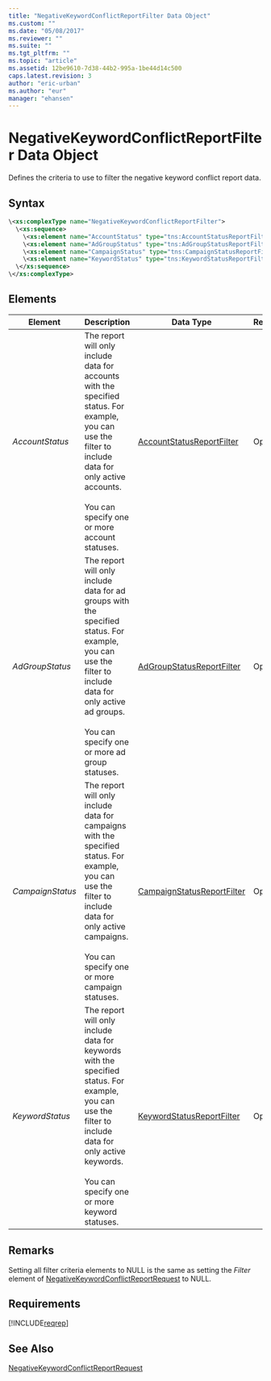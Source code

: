 ```yaml
---
title: "NegativeKeywordConflictReportFilter Data Object"
ms.custom: ""
ms.date: "05/08/2017"
ms.reviewer: ""
ms.suite: ""
ms.tgt_pltfrm: ""
ms.topic: "article"
ms.assetid: 12be9610-7d38-44b2-995a-1be44d14c500
caps.latest.revision: 3
author: "eric-urban"
ms.author: "eur"
manager: "ehansen"
---
```

# NegativeKeywordConflictReportFilter Data Object
Defines the criteria to use to filter the negative keyword conflict report data.

## Syntax

```xml
\<xs:complexType name="NegativeKeywordConflictReportFilter">
  \<xs:sequence>
    \<xs:element name="AccountStatus" type="tns:AccountStatusReportFilter" nillable="true" minOccurs="0"/>
    \<xs:element name="AdGroupStatus" type="tns:AdGroupStatusReportFilter" nillable="true" minOccurs="0"/>
    \<xs:element name="CampaignStatus" type="tns:CampaignStatusReportFilter" nillable="true" minOccurs="0"/>
    \<xs:element name="KeywordStatus" type="tns:KeywordStatusReportFilter" nillable="true" minOccurs="0"/>
  \</xs:sequence>
\</xs:complexType>
```

## <a name="Elements"></a>Elements

|Element|Description|Data Type|Required/Optional|
|-----------|---------------|-------------|---------------------|
|*AccountStatus*|The report will only include data for accounts with the specified status. For example, you can use the filter to include data for only active accounts.<br /><br />You can specify one or more account statuses.|[AccountStatusReportFilter](../reporting-api/accountstatusreportfilter-value-set.md)|Optional|
|*AdGroupStatus*|The report will only include data for ad groups with the specified status. For example, you can use the filter to include data for only active ad groups.<br /><br />You can specify one or more ad group statuses.|[AdGroupStatusReportFilter](../reporting-api/adgroupstatusreportfilter-value-set.md)|Optional|
|*CampaignStatus*|The report will only include data for campaigns with the specified status. For example, you can use the filter to include data for only active campaigns.<br /><br />You can specify one or more campaign statuses.|[CampaignStatusReportFilter](../reporting-api/campaignstatusreportfilter-value-set.md)|Optional|
|*KeywordStatus*|The report will only include data for keywords with the specified status. For example, you can use the filter to include data for only active keywords.<br /><br />You can specify one or more keyword statuses.|[KeywordStatusReportFilter](../reporting-api/keywordstatusreportfilter-value-set.md)|Optional|

## Remarks
Setting all filter criteria elements to NULL is the same as setting the *Filter* element of [NegativeKeywordConflictReportRequest](../reporting-api/negativekeywordconflictreportrequest-data-object.md) to NULL.

## Requirements
[!INCLUDE[reqrep](../reporting-api/includes/reqrep.md)]
## See Also
[NegativeKeywordConflictReportRequest](../reporting-api/negativekeywordconflictreportrequest-data-object.md)

